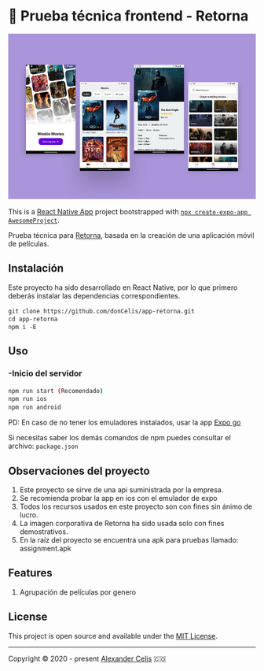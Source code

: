 # 🖖 Prueba técnica frontend - Retorna

![preview design](Designs/views.jpg "mobile-preview")

This is a [React Native App](https://reactnative.dev/) project bootstrapped with [`npx create-expo-app AwesomeProject`](https://reactnative.dev/docs/environment-setup).

Prueba técnica para [Retorna](https://www.retorna.app/), basada en la creación de una aplicación móvil de películas.

## Instalación

Este proyecto ha sido desarrollado en React Native, por lo que primero deberás instalar las dependencias correspondientes.

```
git clone https://github.com/donCelis/app-retorna.git
cd app-retorna
npm i -E
```

## Uso

### -Inicio del servidor

```bash
npm run start (Recomendado)
npm run ios
npm run android
```

PD: En caso de no tener los emuladores instalados, usar la app [Expo go](https://expo.dev/client)

Si necesitas saber los demás comandos de npm puedes consultar el archivo: `package.json`

## Observaciones del proyecto

1. Este proyecto se sirve de una api suministrada por la empresa.
2. Se recomienda probar la app en ios con el emulador de expo
3. Todos los recursos usados en este proyecto son con fines sin ánimo de lucro.
4. La imagen corporativa de Retorna ha sido usada solo con fines demostrativos.
5. En la raíz del proyecto se encuentra una apk para pruebas llamado: assignment.apk 

## Features

1. Agrupación de películas por genero

## License

This project is open source and available under the [MIT License](LICENSE).

---

Copyright © 2020 - present [Alexander Celis](https://github.com/donCelis) 🇨🇴
